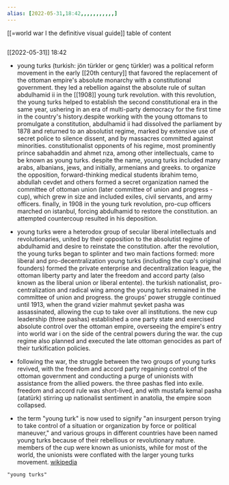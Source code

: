 ```yaml
---
alias: [2022-05-31,18:42,,,,,,,,,,,]
---
```

[[=world war I the definitive visual guide]]
table of content
```toc
```

[[2022-05-31]] 18:42
- young turks (turkish: jön türkler or genç türkler) was a political reform movement in the early [[20th century]] that favored the replacement of the ottoman empire's absolute monarchy with a constitutional government. they led a rebellion against the absolute rule of sultan abdulhamid ii in the [[1908]] young turk revolution. with this revolution, the young turks helped to establish the second constitutional era in the same year, ushering in an era of multi-party democracy for the first time in the country's history.despite working with the young ottomans to promulgate a constitution, abdulhamid ii had dissolved the parliament by 1878 and returned to an absolutist regime, marked by extensive use of secret police to silence dissent, and by massacres committed against minorities. constitutionalist opponents of his regime, most prominently prince sabahaddin and ahmet rıza, among other intellectuals, came to be known as young turks. despite the name, young turks included many arabs, albanians, jews, and initially, armenians and greeks. to organize the opposition, forward-thinking medical students ibrahim temo, abdullah cevdet and others formed a secret organization named the committee of ottoman union (later committee of union and progress - cup), which grew in size and included exiles, civil servants, and army officers. finally, in 1908 in the young turk revolution, pro-cup officers marched on istanbul, forcing abdulhamid to restore the constitution. an attempted countercoup resulted in his deposition.

- young turks were a heterodox group of secular liberal intellectuals and revolutionaries, united by their opposition to the absolutist regime of abdulhamid and desire to reinstate the constitution. after the revolution, the young turks began to splinter and two main factions formed: more liberal and pro-decentralization young turks (including the cup's original founders) formed the private enterprise and decentralization league, the ottoman liberty party and later the freedom and accord party (also known as the liberal union or liberal entente). the turkish nationalist, pro-centralization and radical wing among the young turks remained in the committee of union and progress. the groups' power struggle continued until 1913, when the grand vizier mahmut şevket pasha was assassinated, allowing the cup to take over all institutions. the new cup leadership (three pashas) established a one party state and exercised absolute control over the ottoman empire, overseeing the empire's entry into world war i on the side of the central powers during the war. the cup regime also planned and executed the late ottoman genocides as part of their turkification policies.

- following the war, the struggle between the two groups of young turks revived, with the freedom and accord party regaining control of the ottoman government and conducting a purge of unionists with assistance from the allied powers. the three pashas fled into exile. freedom and accord rule was short-lived, and with mustafa kemal pasha (atatürk) stirring up nationalist sentiment in anatolia, the empire soon collapsed.

- the term "young turk" is now used to signify "an insurgent person trying to take control of a situation or organization by force or political maneuver," and various groups in different countries have been named young turks because of their rebellious or revolutionary nature. members of the cup were known as unionists, while for most of the world, the unionists were conflated with the larger young turks movement.
[wikipedia](https://en.wikipedia.org/wiki/young%20turks)
```query
"young turks"
```
